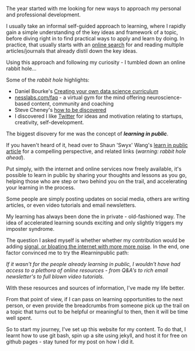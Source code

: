 

The year started with me looking for new ways to approach my personal and professional development.

I usually take an informal self-guided approach to learning, where I rapidly gain a simple understanding of the key ideas and framework of a topic, before diving right in to find practical ways to apply and learn by doing.  In practice, that usually starts with an [online search](https://duckduckgo.com/) for and reading multiple articles/journals that already distil down the key ideas.

Using this approach and following my curiosity - I tumbled down an online rabbit hole...

Some of the *rabbit hole* highlights:
* Daniel Bourke's [Creating your own data science curriculum](https://www.mrdbourke.com/how-to-create-your-own-data-science-curriculum-with-coursera-in-2021/)
* [nesslabs.com/faq](https://nesslabs.com/faq) - a virtual gym for the mind offering neuroscience-based content, community and coaching
* Steve Cheney's [how to be discovered](https://stevecheney.com/on-how-to-be-discovered/)
* I discovered I like [Twitter](https://twitter.com/) for ideas and motivation relating to startups, creativity, self-development.

The biggest disovery for me was the concept of ***learning in public***.

If you haven't heard of it, head over to Shaun 'Swyx' Wang's [learn in public article][swyx-lip] for a compelling perspective, and related links (*warning: rabbit hole ahead*).

Put simply, with the internet and online services now freely available, it's possible to learn in public by sharing your thoughts and lessons as you go, helping those who are step or two behind you on the trail, and accelerating your learning in the process.

Some people are simply posting updates on social media, others are writing articles, or even video tutorials and email newsletters.

My learning has always been done the in private -  old-fashioned way.  The idea of accelerated learning sounds exciting and only slightly triggers my imposter syndrome.

The question I asked myself is whether whether my contribution would be adding [signal, or bloating the internet with more  more noise](https://fs.blog/2012/05/noise-and-signal-nassim-taleb/).  In the end, one factor convinced me to try the #learninpublic path:

*If it wasn't for the people already learning in public, I wouldn't have had access to a plethora of online resources - from Q&A's to rich email newsletter's to full blown video tutorials.*

With these resources and sources of information, I've made my life better.

From that point of view, if I can pass on learning opportunities to the next person, or even provide the breadcrumbs from someone pick up the trail on a topic that turns out to be helpful or meaningful to then, then it will be time well spent.

So to start my journey, I've set up this website for my content.  To do that, I learnt how to use git bash, spin up a site using jekyll, and host it for free on github pages - stay tuned for my post on how I did it.

[Swyx-LIP]: https://www.swyx.io/learn-in-public/